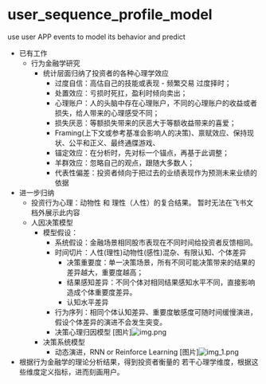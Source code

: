 # user_sequence_profile_model
use user APP events to model its behavior and predict

- 已有工作 
  - 行为金融学研究 
    - 统计层面归纳了投资者的各种心理学效应
      - 过度自信：高估自己的技能或表现 - 频繁交易 过度择时；
      - 处置效应：亏损时死扛，盈利时倾向卖出；
      - 心理账户：人的头脑中存在心理账户，不同的心理账户的收益或者损失，给人带来的心理感受不同；
      - 损失厌恶：等额损失带来的厌恶大于等额收益带来的喜爱；
      - Framing(上下文或参考基准会影响人的决策)、禀赋效应、保持现状、公平和正义、最终通牒游戏、
      - 锚定效应：在分析时，先对标一个锚点，再基于此调整；
      - 羊群效应：忽略自己的观点，跟随大多数人；
      - 代表性偏差：投资者倾向于把过去的业绩表现作为预测未来业绩的依据
- 进一步归纳
  - 投资行为心理：动物性 和 理性（人性）的复合结果。
暂时无法在飞书文档外展示此内容
  - 人因决策模型
    - 模型假设：
      - 系统假设：金融场景相同股市表现在不同时间给投资者反馈相同。
      - 时间切片：人性(理性)动物性(感性)混杂、有限认知、个体差异
        - 决策重要度：单一决策场景，所有不同可能决策带来的结果的差异越大，重要度越高；
        - 结果感知差异：不同个体对相同结果感知水平不同，直接影响造成个体重要度差异。
        - 认知水平差异
      - 行为序列：相同个体认知差异、重要度敏感度可随时间缓慢演进，假设个体差异的演进不会发生突变。
      - 决策心理归因模型
[图片]![img.png](img.png)
    - 决策系统模型
      - 动态演进，RNN or Reinforce Learning
[图片]![img_1.png](img_1.png)
- 根据行为金融学的理论分析结果，得到投资者衡量的 若干心理学维度，根据这些维度定义指标，进而刻画用户。

